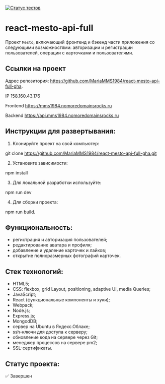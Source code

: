 [![Статус тестов](../../actions/workflows/tests.yml/badge.svg)](../../actions/workflows/tests.yml)

# react-mesto-api-full
Проект `Mesto`, включающий фронтенд и бэкенд части приложения со следующими возможностями: авторизации и регистрации пользователей, операции с карточками и пользователями. 

## Ссылки на проект

Адрес репозитория: https://github.com/MariaMMS1984/react-mesto-api-full-gha.

IP 158.160.43.176

Frontend https://mms1984.nomoredomainsrocks.ru

Backend https://api.mms1984.nomoredomainsrocks.ru

## Инструкции для развертывания:

1. Клонируйте проект на свой компьютер:

git clone https://github.com/MariaMMS1984/react-mesto-api-full-gha.git

2. Установите зависимости:

npm install

3. Для локальной разработки используйте:

npm run dev

4. Для сборки проекта:

npm run build.

## Функциональность:
- регистрация и авторизация пользователей;
- редактирование аватара и профиля;
- добавление и удаление карточек и лайков;
- открытие полноразмерных фотографий карточек.

## Стек технологий:
- HTML5;
- CSS:
   flexbox,
  grid Layout,
  positioning,
  adaptive UI,
  media Queries;
- JavaScript;
- React (функциональные компоненты и хуки);
- Webpack;
- Node.js;
- Express.js;
- MongodDB;
- сервер на Ubuntu в Яндекс.Облаке;
- ssh-ключи для доступа к серверу;
- обновление кода на сервере через Git;
- менеджер процессов на сервере pm2;
- SSL-сертификаты.

## Статус проекта:
✅ Завершен
